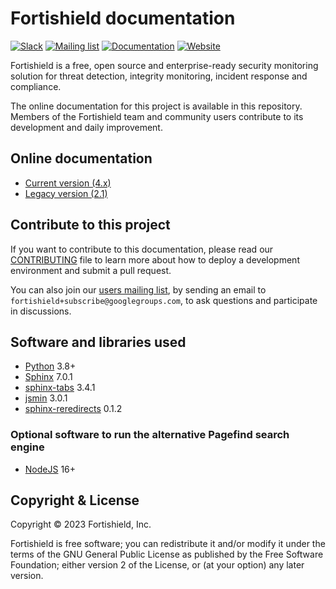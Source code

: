 # Fortishield documentation

[![Slack](https://img.shields.io/badge/slack-join-blue.svg)](https://fortishield.com/community/join-us-on-slack/)
[![Mailing list](https://img.shields.io/badge/email-join-blue.svg)](https://groups.google.com/forum/#!forum/fortishield)
[![Documentation](https://img.shields.io/badge/docs-view-green.svg)](https://documentation.fortishield.com/)
[![Website](https://img.shields.io/badge/web-view-green.svg)](https://fortishield.com/)

Fortishield is a free, open source and enterprise-ready security monitoring solution for threat detection, integrity monitoring, incident response and compliance.

The online documentation for this project is available in this repository. Members of the Fortishield team and community users contribute to its development and daily improvement.

## Online documentation

- [Current version (4.x)](https://documentation.fortishield.com/current/)
- [Legacy version (2.1)](https://documentation.fortishield.com/2.1/)

## Contribute to this project

If you want to contribute to this documentation, please read our [CONTRIBUTING](CONTRIBUTING.md) file to learn more about how to deploy a development environment and submit a pull request.

You can also join our [users mailing list](https://groups.google.com/d/forum/fortishield), by sending an email to `fortishield+subscribe@googlegroups.com`, to ask questions and participate in discussions.

## Software and libraries used

- [Python](https://www.python.org/) 3.8+
- [Sphinx](http://www.sphinx-doc.org/) 7.0.1
- [sphinx-tabs](https://github.com/djungelorm/sphinx-tabs) 3.4.1
- [jsmin](https://github.com/tikitu/jsmin) 3.0.1
- [sphinx-reredirects](https://gitlab.com/documatt/sphinx-reredirects) 0.1.2

### Optional software to run the alternative Pagefind search engine

- [NodeJS](https://nodejs.org/) 16+

## Copyright & License

Copyright © 2023 Fortishield, Inc.

Fortishield is free software; you can redistribute it and/or modify it under the terms of the GNU General Public License as published by the Free Software Foundation; either version 2 of the License, or (at your option) any later version.
